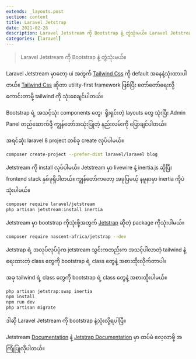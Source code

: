 ```yaml
---
extends: _layouts.post
section: content
title: Laravel Jetstrap
date: 2021-02-28
description: Laravel Jetstream ကို Bootstrap နဲ့ တွဲသုံးမယ်။ Laravel Jetstream မှာတော့ ui အတွက် Tailwind Css ကို default အနေနဲ့သုံးထားပါတယ်။ Tailwind Css ဆိုတာ utility-first framework ဖြစ်ပြီး တော်တော်ရေးလို့ကောင်းတာမို့ tailwind ကို သုံးစေချင်ပါတယ်။
categories: [laravel]
---
```


> Laravel Jetstream ကို Bootstrap နဲ့ တွဲသုံးမယ်။

Laravel Jetstream မှာတော့ ui အတွက် [Tailwind Css](https://tailwindcss.com) ကို default အနေနဲ့သုံးထားပါတယ်။ [Tailwind Css](https://tailwindcss.com) ဆိုတာ utility-first framework ဖြစ်ပြီး တော်တော်ရေးလို့ကောင်းတာမို့ tailwind ကို သုံးစေချင်ပါတယ်။

Bootstrap ရဲ့ အသင့်သုံး components တွေ၊  ရိုးရှင်းတဲ့ layouts တွေ သုံးပြီး Admin Panel တည်ဆောက်ဖို့ ကျွန်တော်အသုံးပြုတဲ့ နည်းလမ်းကို ပြောချင်ပါတယ်။

အရင်ဆုံး laravel 8 project တစ်ခု create လုပ်ပါမယ်။

```bash
composer create-project --prefer-dist laravel/laravel blog
``` 

Jetstream ကို install လုပ်ပါမယ်။ Jetstream မှာ livewire နဲ့ inertia.js ဆိုပြီး frontend stack နှစ်ခုရှိပါတယ်။ ကျွန်တော်ကတော့ အခုပြမယ့် နမူနာမှာ inertia ကိုပဲသုံးပါမယ်။

```bash
composer require laravel/jetstream
php artisan jetstream:install inertia
``` 

Jetstream မှာ bootstrap ကိုသုံးဖို့အတွက် [Jetstrap](https://github.com/nascent-africa/jetstrap) ဆိုတဲ့ package ကိုသုံးပါမယ်။


```bash
composer require nascent-africa/jetstrap --dev
``` 

Jetstrap ရဲ့ အလုပ်လုပ်ပုံက jetstream သွင်းကတည်းက အသင့်ပါလာတဲ့ tailwind နဲ့ရေးထားတဲ့ class တွေကို bootstrap ရဲ့ class တွေနဲ့ အစားထိုးလိုက်တာပါ။

အခု tailwind ရဲ့ class တွေကို bootstrap ရဲ့ class တွေနဲ့ အစားထိုးပါမယ်။

```bash
php artisan jetstrap:swap inertia
npm install
npm run dev
php artisan migrate
``` 

ဒါဆို Laravel Jetstream ကို bootstrap နဲ့သုံးလို့ရပါပြီ။

Jetstream [Documentation](https://jetstream.laravel.com/1.x/introduction.html) နဲ့ [Jetstrap Documentation](https://github.com/nascent-africa/jetstrap) မှာ ထပ်မံ လေ့လာဖို့ အကြုံပြုလိုပါတယ်။
